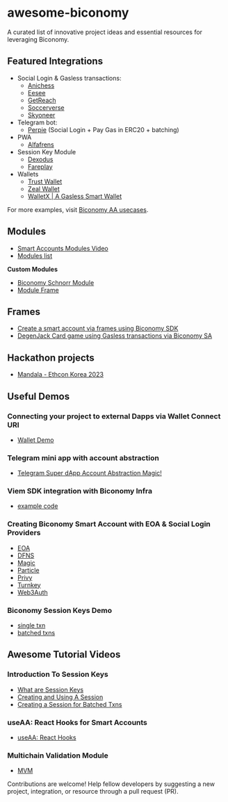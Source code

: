 # awesome-biconomy
A curated list of innovative project ideas and essential resources for leveraging Biconomy.


## Featured Integrations
- Social Login & Gasless transactions:
   - [Anichess](https://anichess.com/)
   - [Eesee](https://eesee.io/)
   - [GetReach](https://app.getreach.xyz/)
   - [Soccerverse](https://beta.soccerverse.io/)
   - [Skyoneer](https://play.skyoneer.com/)
- Telegram bot:
   - [Perpie](https://www.perpie.io/) (Social Login + Pay Gas in ERC20 + batching)
- PWA
   - [Alfafrens](https://www.alfafrens.com/)
- Session Key Module
   - [Dexodus](https://dexodus.xyz/)
   - [Fareplay](https://app.fareplay.io/coin-flip)
- Wallets
   - [Trust Wallet](https://trustwallet.com/)
   - [Zeal Wallet](https://www.zeal.app/)
   - [WalletX | A Gasless Smart Wallet](https://getwalletx.com/)

For more examples, visit [Biconomy AA usecases](https://biconomy.notion.site/Biconomy-AA-Use-cases-Examples-7c8f7ff3774848d3a0591bc248646bad).

## Modules
- [Smart Accounts Modules Video](https://www.youtube.com/watch?v=A3XfF3N7x1A)
- [Modules list](https://wallet-ecosystem.notion.site/Smart-Account-Modules-8873025da42c49648bfe03bf980c89d6)

**Custom Modules**
- [Biconomy Schnorr Module](https://github.com/0xrhsmt/biconomy-schnorr-module/tree/main)
- [Module Frame](https://github.com/Destiner/module-frame)

## Frames
- [Create a smart account via frames using Biconomy SDK](https://github.com/bcnmy/frames)
- [DegenJack Card game using Gasless transactions via Biconomy SA](https://warpcast.com/abhishekkumar/0x842296e5)

## Hackathon projects 
- [Mandala - Ethcon Korea 2023](https://github.com/EthconKorea2023/mandala)

## Useful Demos
   ### Connecting your project to external Dapps via Wallet Connect URI
   - [Wallet Demo](https://github.com/WalletConnect/web-examples/tree/main/advanced/wallets/react-wallet-v2)
   ### Telegram mini app with account abstraction
   - [Telegram Super dApp Account Abstraction Magic!](https://github.com/andreykobal/telegram-mini-app-aa)
   ### Viem SDK integration with Biconomy Infra
   - [example code](https://gist.github.com/himanshugarg06/83327aaa1339efda42806e66143aa5c3)
   ### Creating Biconomy Smart Account with EOA & Social Login Providers
   - [EOA](https://github.com/bcnmy/biconomy_eoa_example)
   - [DFNS](https://github.com/dfns/dfns-sdk-ts/tree/m/examples/libs/viem/biconomy-aa-gasless)
   - [Magic](https://github.com/bcnmy/biconomy_magic_example)
   - [Particle](https://github.com/bcnmy/biconomy_particle_example)
   - [Privy](https://github.com/bcnmy/biconomy_privy_example)
   - [Turnkey](https://github.com/bcnmy/biconomy_turnkey_example)
   - [Web3Auth](https://github.com/bcnmy/biconomy_web3auth_example)
   ### Biconomy Session Keys Demo
   - [single txn](https://github.com/bcnmy/biconomy_sessions_example)
   - [batched txns](https://github.com/bcnmy/biconomy_batch_sessions_example)

## Awesome Tutorial Videos
   ### Introduction To Session Keys
   - [What are Session Keys](https://www.youtube.com/watch?v=4yBKLZxtx_k&t=54s)
   - [Creating and Using A Session](https://www.youtube.com/watch?v=PyBwc8Nigx0&t=1011s)
   - [Creating a Session for Batched Txns](https://www.youtube.com/watch?v=SG-jH7VwMvY)
   ### useAA: React Hooks for Smart Accounts
   - [useAA: React Hooks](https://www.youtube.com/watch?v=pSD0qPlXtgU)
   ### Multichain Validation Module
   - [MVM](https://www.loom.com/share/3a345810ec0047b4a0797449015d428f)


Contributions are welcome! Help fellow developers by suggesting a new project, integration, or resource through a pull request (PR).
